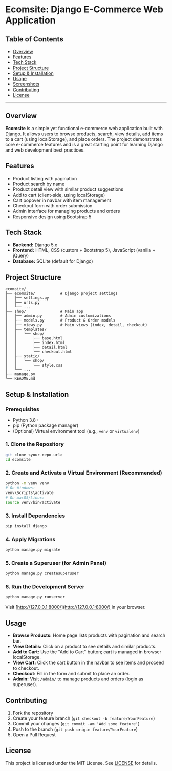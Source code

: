 # Ecomsite: Django E-Commerce Web Application

## Table of Contents
- [Overview](#overview)
- [Features](#features)
- [Tech Stack](#tech-stack)
- [Project Structure](#project-structure)
- [Setup & Installation](#setup--installation)
- [Usage](#usage)
- [Screenshots](#screenshots)
- [Contributing](#contributing)
- [License](#license)

---

## Overview

**Ecomsite** is a simple yet functional e-commerce web application built with Django. It allows users to browse products, search, view details, add items to a cart (using localStorage), and place orders. The project demonstrates core e-commerce features and is a great starting point for learning Django and web development best practices.

## Features
- Product listing with pagination
- Product search by name
- Product detail view with similar product suggestions
- Add to cart (client-side, using localStorage)
- Cart popover in navbar with item management
- Checkout form with order submission
- Admin interface for managing products and orders
- Responsive design using Bootstrap 5

## Tech Stack
- **Backend:** Django 5.x
- **Frontend:** HTML, CSS (custom + Bootstrap 5), JavaScript (vanilla + jQuery)
- **Database:** SQLite (default for Django)

## Project Structure
```
ecomsite/
├── ecomsite/           # Django project settings
│   ├── settings.py
│   ├── urls.py
│   └── ...
├── shop/               # Main app
│   ├── admin.py        # Admin customizations
│   ├── models.py       # Product & Order models
│   ├── views.py        # Main views (index, detail, checkout)
│   ├── templates/
│   │   └── shop/
│   │       ├── base.html
│   │       ├── index.html
│   │       ├── detail.html
│   │       └── checkout.html
│   ├── static/
│   │   └── shop/
│   │       └── style.css
│   └── ...
├── manage.py
└── README.md
```

## Setup & Installation

### Prerequisites
- Python 3.8+
- pip (Python package manager)
- (Optional) Virtual environment tool (e.g., `venv` or `virtualenv`)

### 1. Clone the Repository
```bash
git clone <your-repo-url>
cd ecomsite
```

### 2. Create and Activate a Virtual Environment (Recommended)
```bash
python -m venv venv
# On Windows:
venv\Scripts\activate
# On macOS/Linux:
source venv/bin/activate
```

### 3. Install Dependencies
```bash
pip install django
```

### 4. Apply Migrations
```bash
python manage.py migrate
```

### 5. Create a Superuser (for Admin Panel)
```bash
python manage.py createsuperuser
```

### 6. Run the Development Server
```bash
python manage.py runserver
```

Visit [http://127.0.0.1:8000/](http://127.0.0.1:8000/) in your browser.

## Usage
- **Browse Products:** Home page lists products with pagination and search bar.
- **View Details:** Click on a product to see details and similar products.
- **Add to Cart:** Use the "Add to Cart" button; cart is managed in browser localStorage.
- **View Cart:** Click the cart button in the navbar to see items and proceed to checkout.
- **Checkout:** Fill in the form and submit to place an order.
- **Admin:** Visit `/admin/` to manage products and orders (login as superuser).


## Contributing
1. Fork the repository
2. Create your feature branch (`git checkout -b feature/YourFeature`)
3. Commit your changes (`git commit -am 'Add some feature'`)
4. Push to the branch (`git push origin feature/YourFeature`)
5. Open a Pull Request

## License
This project is licensed under the MIT License. See [LICENSE](LICENSE) for details. 